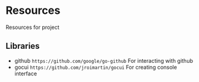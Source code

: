 # Resources
Resources for project
## Libraries
- github `https://github.com/google/go-github`
  For interacting with github
- gocui `https://github.com/jroimartin/gocui`
  For creating console interface
